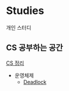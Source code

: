 # Studies
개인 스터디

## CS 공부하는 공간
[CS 정리](https://www.notion.so/CS-0398db176c0f411f9085c0653c88a69c)

  - 운영체제
    - [Deadlock](https://github.com/seyoung755/Studies/blob/master/notes/운영체제/병행%20제어/Deadlock.md)
